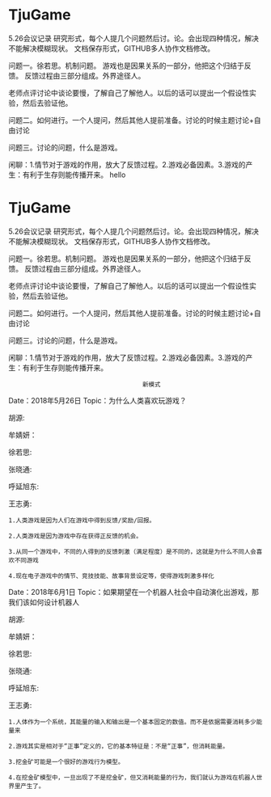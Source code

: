 # TjuGame
5.26会议记录
研究形式，每个人提几个问题然后讨。论。会出现四种情况，解决不能解决模糊现状。
文档保存形式，GITHUB多人协作文档修改。

问题一。徐若思。机制问题。
游戏也是因果关系的一部分，他把这个归结于反馈。
反馈过程由三部分组成。外界途径人。

老师点评讨论中谈论要慢，了解自己了解他人。以后的话可以提出一个假设性实验，然后去验证他。

问题二。如何进行。一个人提问，然后其他人提前准备。讨论的时候主题讨论+自由讨论

问题三。讨论的问题，什么是游戏。

闲聊：1.情节对于游戏的作用，放大了反馈过程。2.游戏必备因素。3.游戏的产生：有利于生存则能传播开来。
hello
# TjuGame
5.26会议记录
研究形式，每个人提几个问题然后讨。论。会出现四种情况，解决不能解决模糊现状。
文档保存形式，GITHUB多人协作文档修改。

问题一。徐若思。机制问题。
游戏也是因果关系的一部分，他把这个归结于反馈。
反馈过程由三部分组成。外界途径人。

老师点评讨论中谈论要慢，了解自己了解他人。以后的话可以提出一个假设性实验，然后去验证他。

问题二。如何进行。一个人提问，然后其他人提前准备。讨论的时候主题讨论+自由讨论

问题三。讨论的问题，什么是游戏。

闲聊：1.情节对于游戏的作用，放大了反馈过程。2.游戏必备因素。3.游戏的产生：有利于生存则能传播开来。

						                 新模式

Date：2018年5月26日
Topic：为什么人类喜欢玩游戏？

胡源:

牟婧妍：

徐若思:

张晓通:

呼延旭东:

王志勇:

	1.人类游戏是因为人们在游戏中得到反馈/奖励/回报。
	
	2.人类游戏是因为游戏中存在获得正反馈的机会。
	
	3.从同一个游戏中，不同的人得到的反馈刺激（满足程度）是不同的，这就是为什么不同人会喜欢不同游戏
	
	4.现在电子游戏中的情节、竞技技能、故事背景设定等，使得游戏刺激多样化



Date：2018年6月1日
Topic：如果期望在一个机器人社会中自动演化出游戏，那我们该如何设计机器人


胡源:

牟婧妍：

徐若思:

张晓通:

呼延旭东:

王志勇:

	1.人体作为一个系统，其能量的输入和输出是一个基本固定的数值。而不是依据需要消耗多少能量来
	
	2.游戏其实是相对于“正事”定义的，它的基本特征是：不是“正事”，但消耗能量。
	
	3.挖金矿可能是一个很好的游戏行为模型。
	
	4.在挖金矿模型中，一旦出现了不是挖金矿，但又消耗能量的行为，我们就认为游戏在机器人世界里产生了。

